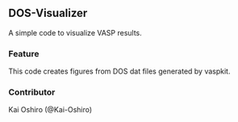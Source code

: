## DOS-Visualizer
A simple code to visualize VASP results.

### Feature
This code creates figures from DOS dat files generated by vaspkit.

### Contributor
Kai Oshiro (@Kai-Oshiro)

